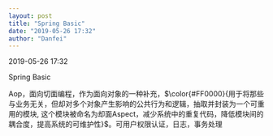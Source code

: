```yaml
---
layout: post
title: "Spring Basic"
date: "2019-05-26 17:32"
author: "Danfei"
---
```

2019-05-26 17:32

Spring Basic

Aop，面向切面编程，作为面向对象的一种补充，$\color{#FF0000}{用于将那些与业务无关，但却对多个对象产生影响的公共行为和逻辑，抽取并封装为一个可重用的模块,
这个模块被命名为却面Aspect，减少系统中的重复代码，降低模块间的耦合度，提高系统的可维护性}$。可用户权限认证，日志，事务处理
	